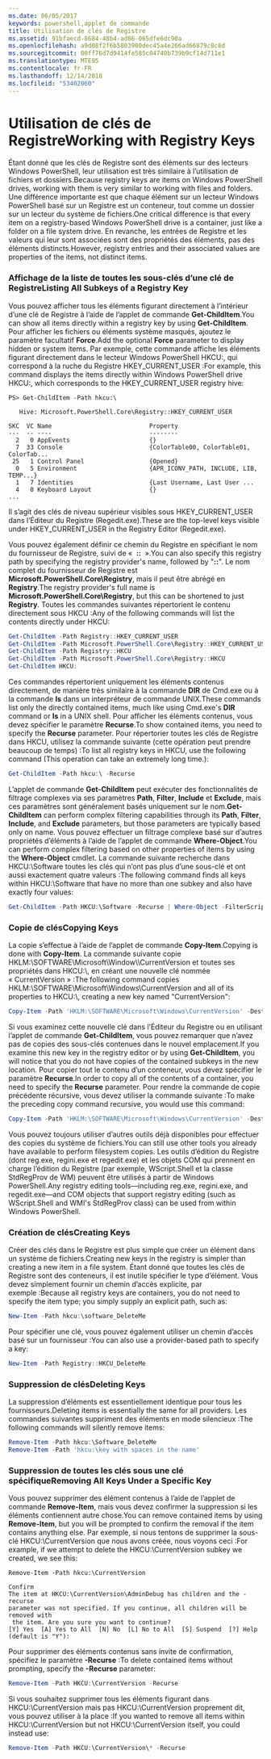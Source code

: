 ```yaml
---
ms.date: 06/05/2017
keywords: powershell,applet de commande
title: Utilisation de clés de Registre
ms.assetid: 91bfaecd-8684-48b4-ad86-065dfe6dc90a
ms.openlocfilehash: a9d08f2f6b5803980dec45a4e266ad66879c8c8d
ms.sourcegitcommit: 00ff76d7d9414fe585c04740b739b9cf14d711e1
ms.translationtype: MTE95
ms.contentlocale: fr-FR
ms.lasthandoff: 12/14/2018
ms.locfileid: "53402060"
---
```

# <a name="working-with-registry-keys"></a><span data-ttu-id="0cda8-103">Utilisation de clés de Registre</span><span class="sxs-lookup"><span data-stu-id="0cda8-103">Working with Registry Keys</span></span>

<span data-ttu-id="0cda8-104">Étant donné que les clés de Registre sont des éléments sur des lecteurs Windows PowerShell, leur utilisation est très similaire à l’utilisation de fichiers et dossiers.</span><span class="sxs-lookup"><span data-stu-id="0cda8-104">Because registry keys are items on Windows PowerShell drives, working with them is very similar to working with files and folders.</span></span> <span data-ttu-id="0cda8-105">Une différence importante est que chaque élément sur un lecteur Windows PowerShell basé sur un Registre est un conteneur, tout comme un dossier sur un lecteur du système de fichiers.</span><span class="sxs-lookup"><span data-stu-id="0cda8-105">One critical difference is that every item on a registry-based Windows PowerShell drive is a container, just like a folder on a file system drive.</span></span> <span data-ttu-id="0cda8-106">En revanche, les entrées de Registre et les valeurs qui leur sont associées sont des propriétés des éléments, pas des éléments distincts.</span><span class="sxs-lookup"><span data-stu-id="0cda8-106">However, registry entries and their associated values are properties of the items, not distinct items.</span></span>

### <a name="listing-all-subkeys-of-a-registry-key"></a><span data-ttu-id="0cda8-107">Affichage de la liste de toutes les sous-clés d’une clé de Registre</span><span class="sxs-lookup"><span data-stu-id="0cda8-107">Listing All Subkeys of a Registry Key</span></span>

<span data-ttu-id="0cda8-108">Vous pouvez afficher tous les éléments figurant directement à l’intérieur d’une clé de Registre à l’aide de l’applet de commande **Get-ChildItem**.</span><span class="sxs-lookup"><span data-stu-id="0cda8-108">You can show all items directly within a registry key by using **Get-ChildItem**.</span></span> <span data-ttu-id="0cda8-109">Pour afficher les fichiers ou éléments système masqués, ajoutez le paramètre facultatif **Force**.</span><span class="sxs-lookup"><span data-stu-id="0cda8-109">Add the optional **Force** parameter to display hidden or system items.</span></span> <span data-ttu-id="0cda8-110">Par exemple, cette commande affiche les éléments figurant directement dans le lecteur Windows PowerShell HKCU:, qui correspond à la ruche du Registre HKEY_CURRENT_USER :</span><span class="sxs-lookup"><span data-stu-id="0cda8-110">For example, this command displays the items directly within Windows PowerShell drive HKCU:, which corresponds to the HKEY_CURRENT_USER registry hive:</span></span>

```
PS> Get-ChildItem -Path hkcu:\

   Hive: Microsoft.PowerShell.Core\Registry::HKEY_CURRENT_USER

SKC  VC Name                           Property
---  -- ----                           --------
  2   0 AppEvents                      {}
  7  33 Console                        {ColorTable00, ColorTable01, ColorTab...
 25   1 Control Panel                  {Opened}
  0   5 Environment                    {APR_ICONV_PATH, INCLUDE, LIB, TEMP...}
  1   7 Identities                     {Last Username, Last User ...
  4   0 Keyboard Layout                {}
...
```

<span data-ttu-id="0cda8-111">Il s’agit des clés de niveau supérieur visibles sous HKEY_CURRENT_USER dans l’Éditeur du Registre (Regedit.exe).</span><span class="sxs-lookup"><span data-stu-id="0cda8-111">These are the top-level keys visible under HKEY_CURRENT_USER in the Registry Editor (Regedit.exe).</span></span>

<span data-ttu-id="0cda8-112">Vous pouvez également définir ce chemin du Registre en spécifiant le nom du fournisseur de Registre, suivi de «  **::**  ».</span><span class="sxs-lookup"><span data-stu-id="0cda8-112">You can also specify this registry path by specifying the registry provider's name, followed by "**::**".</span></span> <span data-ttu-id="0cda8-113">Le nom complet du fournisseur de Registre est **Microsoft.PowerShell.Core\\Registry**, mais il peut être abrégé en **Registry**.</span><span class="sxs-lookup"><span data-stu-id="0cda8-113">The registry provider's full name is **Microsoft.PowerShell.Core\\Registry**, but this can be shortened to just **Registry**.</span></span> <span data-ttu-id="0cda8-114">Toutes les commandes suivantes répertorient le contenu directement sous HKCU :</span><span class="sxs-lookup"><span data-stu-id="0cda8-114">Any of the following commands will list the contents directly under HKCU:</span></span>

```powershell
Get-ChildItem -Path Registry::HKEY_CURRENT_USER
Get-ChildItem -Path Microsoft.PowerShell.Core\Registry::HKEY_CURRENT_USER
Get-ChildItem -Path Registry::HKCU
Get-ChildItem -Path Microsoft.PowerShell.Core\Registry::HKCU
Get-ChildItem HKCU:
```

<span data-ttu-id="0cda8-115">Ces commandes répertorient uniquement les éléments contenus directement, de manière très similaire à la commande **DIR** de Cmd.exe ou à la commande **ls** dans un interpréteur de commande UNIX.</span><span class="sxs-lookup"><span data-stu-id="0cda8-115">These commands list only the directly contained items, much like using Cmd.exe's **DIR** command or **ls** in a UNIX shell.</span></span> <span data-ttu-id="0cda8-116">Pour afficher les éléments contenus, vous devez spécifier le paramètre **Recurse**.</span><span class="sxs-lookup"><span data-stu-id="0cda8-116">To show contained items, you need to specify the **Recurse** parameter.</span></span> <span data-ttu-id="0cda8-117">Pour répertorier toutes les clés de Registre dans HKCU, utilisez la commande suivante (cette opération peut prendre beaucoup de temps) :</span><span class="sxs-lookup"><span data-stu-id="0cda8-117">To list all registry keys in HKCU, use the following command (This operation can take an extremely long time.):</span></span>

```powershell
Get-ChildItem -Path hkcu:\ -Recurse
```

<span data-ttu-id="0cda8-118">L’applet de commande **Get-ChildItem** peut exécuter des fonctionnalités de filtrage complexes via ses paramètres **Path**, **Filter**, **Include** et **Exclude**, mais ces paramètres sont généralement basés uniquement sur le nom.</span><span class="sxs-lookup"><span data-stu-id="0cda8-118">**Get-ChildItem** can perform complex filtering capabilities through its **Path**, **Filter**, **Include**, and **Exclude** parameters, but those parameters are typically based only on name.</span></span> <span data-ttu-id="0cda8-119">Vous pouvez effectuer un filtrage complexe basé sur d’autres propriétés d’éléments à l’aide de l’applet de commande **Where-Object**.</span><span class="sxs-lookup"><span data-stu-id="0cda8-119">You can perform complex filtering based on other properties of items by using the **Where-Object** cmdlet.</span></span> <span data-ttu-id="0cda8-120">La commande suivante recherche dans HKCU:\\Software toutes les clés qui n’ont pas plus d’une sous-clé et ont aussi exactement quatre valeurs :</span><span class="sxs-lookup"><span data-stu-id="0cda8-120">The following command finds all keys within HKCU:\\Software that have no more than one subkey and also have exactly four values:</span></span>

```powershell
Get-ChildItem -Path HKCU:\Software -Recurse | Where-Object -FilterScript {($_.SubKeyCount -le 1) -and ($_.ValueCount -eq 4) }
```

### <a name="copying-keys"></a><span data-ttu-id="0cda8-121">Copie de clés</span><span class="sxs-lookup"><span data-stu-id="0cda8-121">Copying Keys</span></span>

<span data-ttu-id="0cda8-122">La copie s’effectue à l’aide de l’applet de commande **Copy-Item**.</span><span class="sxs-lookup"><span data-stu-id="0cda8-122">Copying is done with **Copy-Item**.</span></span> <span data-ttu-id="0cda8-123">La commande suivante copie HKLM:\\SOFTWARE\\Microsoft\\Window\\\CurrentVersion et toutes ses propriétés dans HKCU:\\, en créant une nouvelle clé nommée « CurrentVersion » :</span><span class="sxs-lookup"><span data-stu-id="0cda8-123">The following command copies HKLM:\\SOFTWARE\\Microsoft\\Windows\\CurrentVersion and all of its properties to HKCU:\\, creating a new key named "CurrentVersion":</span></span>

```powershell
Copy-Item -Path 'HKLM:\SOFTWARE\Microsoft\Windows\CurrentVersion' -Destination hkcu:
```

<span data-ttu-id="0cda8-124">Si vous examinez cette nouvelle clé dans l’Éditeur du Registre ou en utilisant l’applet de commande **Get-ChildItem**, vous pouvez remarquer que n’avez pas de copies des sous-clés contenues dans le nouvel emplacement.</span><span class="sxs-lookup"><span data-stu-id="0cda8-124">If you examine this new key in the registry editor or by using **Get-ChildItem**, you will notice that you do not have copies of the contained subkeys in the new location.</span></span> <span data-ttu-id="0cda8-125">Pour copier tout le contenu d’un conteneur, vous devez spécifier le paramètre **Recurse**.</span><span class="sxs-lookup"><span data-stu-id="0cda8-125">In order to copy all of the contents of a container, you need to specify the **Recurse** parameter.</span></span> <span data-ttu-id="0cda8-126">Pour rendre la commande de copie précédente récursive, vous devez utiliser la commande suivante :</span><span class="sxs-lookup"><span data-stu-id="0cda8-126">To make the preceding copy command recursive, you would use this command:</span></span>

```powershell
Copy-Item -Path 'HKLM:\SOFTWARE\Microsoft\Windows\CurrentVersion' -Destination hkcu: -Recurse
```

<span data-ttu-id="0cda8-127">Vous pouvez toujours utiliser d’autres outils déjà disponibles pour effectuer des copies du système de fichiers.</span><span class="sxs-lookup"><span data-stu-id="0cda8-127">You can still use other tools you already have available to perform filesystem copies.</span></span> <span data-ttu-id="0cda8-128">Les outils d’édition du Registre (dont reg.exe, regini.exe et regedit.exe) et les objets COM qui prennent en charge l’édition du Registre (par exemple, WScript.Shell et la classe StdRegProv de WM) peuvent être utilisés à partir de Windows PowerShell.</span><span class="sxs-lookup"><span data-stu-id="0cda8-128">Any registry editing tools—including reg.exe, regini.exe, and regedit.exe—and COM objects that support registry editing (such as WScript.Shell and WMI's StdRegProv class) can be used from within Windows PowerShell.</span></span>

### <a name="creating-keys"></a><span data-ttu-id="0cda8-129">Création de clés</span><span class="sxs-lookup"><span data-stu-id="0cda8-129">Creating Keys</span></span>

<span data-ttu-id="0cda8-130">Créer des clés dans le Registre est plus simple que créer un élément dans un système de fichiers.</span><span class="sxs-lookup"><span data-stu-id="0cda8-130">Creating new keys in the registry is simpler than creating a new item in a file system.</span></span> <span data-ttu-id="0cda8-131">Étant donné que toutes les clés de Registre sont des conteneurs, il est inutile spécifier le type d’élément. Vous devez simplement fournir un chemin d’accès explicite, par exemple :</span><span class="sxs-lookup"><span data-stu-id="0cda8-131">Because all registry keys are containers, you do not need to specify the item type; you simply supply an explicit path, such as:</span></span>

```powershell
New-Item -Path hkcu:\software_DeleteMe
```

<span data-ttu-id="0cda8-132">Pour spécifier une clé, vous pouvez également utiliser un chemin d’accès basé sur un fournisseur :</span><span class="sxs-lookup"><span data-stu-id="0cda8-132">You can also use a provider-based path to specify a key:</span></span>

```powershell
New-Item -Path Registry::HKCU_DeleteMe
```

### <a name="deleting-keys"></a><span data-ttu-id="0cda8-133">Suppression de clés</span><span class="sxs-lookup"><span data-stu-id="0cda8-133">Deleting Keys</span></span>

<span data-ttu-id="0cda8-134">La suppression d’éléments est essentiellement identique pour tous les fournisseurs.</span><span class="sxs-lookup"><span data-stu-id="0cda8-134">Deleting items is essentially the same for all providers.</span></span> <span data-ttu-id="0cda8-135">Les commandes suivantes suppriment des éléments en mode silencieux :</span><span class="sxs-lookup"><span data-stu-id="0cda8-135">The following commands will silently remove items:</span></span>

```powershell
Remove-Item -Path hkcu:\Software_DeleteMe
Remove-Item -Path 'hkcu:\key with spaces in the name'
```

### <a name="removing-all-keys-under-a-specific-key"></a><span data-ttu-id="0cda8-136">Suppression de toutes les clés sous une clé spécifique</span><span class="sxs-lookup"><span data-stu-id="0cda8-136">Removing All Keys Under a Specific Key</span></span>

<span data-ttu-id="0cda8-137">Vous pouvez supprimer des élément contenus à l’aide de l’applet de commande **Remove-Item**, mais vous devez confirmer la suppression si les éléments contiennent autre chose.</span><span class="sxs-lookup"><span data-stu-id="0cda8-137">You can remove contained items by using **Remove-Item**, but you will be prompted to confirm the removal if the item contains anything else.</span></span> <span data-ttu-id="0cda8-138">Par exemple, si nous tentons de supprimer la sous-clé HKCU:\\CurrentVersion que nous avons créée, nous voyons ceci :</span><span class="sxs-lookup"><span data-stu-id="0cda8-138">For example, if we attempt to delete the HKCU:\\CurrentVersion subkey we created, we see this:</span></span>

```
Remove-Item -Path hkcu:\CurrentVersion

Confirm
The item at HKCU:\CurrentVersion\AdminDebug has children and the -recurse
parameter was not specified. If you continue, all children will be removed with
 the item. Are you sure you want to continue?
[Y] Yes  [A] Yes to All  [N] No  [L] No to All  [S] Suspend  [?] Help
(default is "Y"):
```

<span data-ttu-id="0cda8-139">Pour supprimer des éléments contenus sans invite de confirmation, spécifiez le paramètre **-Recurse** :</span><span class="sxs-lookup"><span data-stu-id="0cda8-139">To delete contained items without prompting, specify the **-Recurse** parameter:</span></span>

```powershell
Remove-Item -Path HKCU:\CurrentVersion -Recurse
```

<span data-ttu-id="0cda8-140">Si vous souhaitez supprimer tous les éléments figurant dans HKCU:\\CurrentVersion mais pas HKCU:\\CurrentVersion proprement dit, vous pouvez utiliser à la place :</span><span class="sxs-lookup"><span data-stu-id="0cda8-140">If you wanted to remove all items within HKCU:\\CurrentVersion but not HKCU:\\CurrentVersion itself, you could instead use:</span></span>

```powershell
Remove-Item -Path HKCU:\CurrentVersion\* -Recurse
```